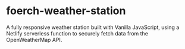 # foerch-weather-station
A fully responsive weather station built with Vanilla JavaScript, using a Netlify serverless function to securely fetch data from the OpenWeatherMap API.
